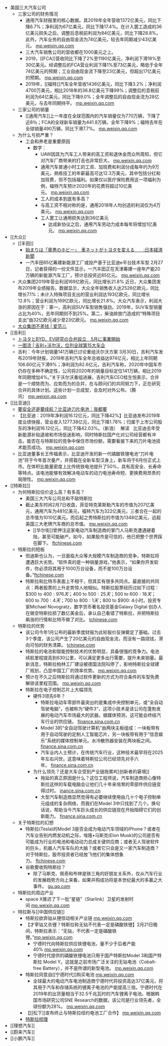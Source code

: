 - 美国三大汽车公司
    - 三家公司的财务情况
        - 通用汽车财报里的核心数据。其2019年全年营收1372亿美元，同比下降6.7%；净利润为67亿美元，同比下降17.4%。在计入罢工造成的36亿美元损失之后，调整后息税前利润为84亿美元，同比下降28.8%。此外，汽车业务的自由现金流为74亿美元，较去年同期减少43亿美元。 [mp.weixin.qq.com](https://mp.weixin.qq.com/s/rjgTiIcV4glNhh73RE_AFg)
        - 三大汽车销售公司的营收都在1000美元之上。
        - 2019，[[FCA]]营收同比下降了2%至1190亿美元，净利润下滑19%至30亿美元。经调整后的FCA营业利润下降1%至73亿美元，略低于全年74亿美元的预期；工业自由现金流下降至23亿美元，但超出17亿美元的预期。 [mp.weixin.qq.com](https://mp.weixin.qq.com/s/rjgTiIcV4glNhh73RE_AFg)
        - 2019年，[[福特]]汽车全年营收1436亿美元，同比下降3.2%；净利润4700万美元，相比2018年的36.8亿美元下降99%；调整后的息税前利润为64亿美元，同比下降9.0%；全年调整后的自由现金流为28亿美元，与去年同期持平。 [mp.weixin.qq.com](https://mp.weixin.qq.com/s/rjgTiIcV4glNhh73RE_AFg)
    - 三家公司的销量
        - [[通用汽车]]上一年度在全球范围内的汽车销量仅为770万辆，下降了近8％；FCA的全球新车销量为441.8万辆，全年下降9%；福特去年在全球销量490万辆，同比下滑7.7%。 [mp.weixin.qq.com](https://mp.weixin.qq.com/s/rjgTiIcV4glNhh73RE_AFg)
    - 为什么亏损严重？
        - 工会和养老是重要原因
            - 数字：
                - UAW因其为汽车工人带来的高工资和退休金而众所周知，但它对汽车厂商带来的打击也非常巨大。 [mp.weixin.qq.com](https://mp.weixin.qq.com/s/rjgTiIcV4glNhh73RE_AFg)
                - 通用汽车普通小时工的工资、加班费和利润分成每年约为9万美元，熟练技工的年薪最高可达12.3万美元，其中包括分红和加班费，但不包括福利。如果仅以医疗保险费用这一项福利为例，福特汽车预计2020年的花费将超过10亿美元。 [mp.weixin.qq.com](https://mp.weixin.qq.com/s/rjgTiIcV4glNhh73RE_AFg)
                - 工人的成本到底有多高？
                - 与高工资不相对称的是，通用2018年人均创造的利润仅为4万美元。 [mp.weixin.qq.com](https://mp.weixin.qq.com/s/rjgTiIcV4glNhh73RE_AFg)
                - 工人罢工让通用损失达到36亿美元
                    - 达成新协议之后，通用汽车劳动力成本每年将增加1亿美元。 [mp.weixin.qq.com](https://mp.weixin.qq.com/s/rjgTiIcV4glNhh73RE_AFg)
- [[大众]]
    - [[丰田]]
        - [始まりは「章男のホビー」　車ネットがトヨタを変える　　:日本経済新聞](https://www.diigo.com/outliner/diigo_items/904019/12128769/541599087?key=34d57b46e1)
        - 一汽丰田85亿筹建新能源工厂或投产基于比亚迪e平台技术车型 2月27日，记者获得的一份文件显示，一汽丰田正在天津筹建一座年产能20万辆的新能源汽车工厂，预计总投资近85亿元。 [mp.weixin.qq.com](https://mp.weixin.qq.com/s?__biz=MTA3NDM1MzUwMQ==&mid=2651992697&idx=1&sn=5331a6bf5bb681f80fd4d6bc04e342ec&chksm=73d0304b44a7b95dbdffeea991a5af6d2091df546368ca4be3ae3c4b08b3a9d61da846b65800)
    - 大众集团2019年营业利润169亿欧元，同比增长21.8% 近日，大众集团发布2019年业绩报告。数据显示，大众全年销售收入达2526亿欧元，同比增长7.1%；未计入特殊项目支出的营业利润达193亿欧元，同比增长12.8%；营业利润为169亿欧元，同比增长21.8%。大众汽车表示，利润大涨的原因在于：第一，高利润SUV车型销售强劲。2019年，SUV车型销量占比为40%，去年同期则不到25%。第二，柴油排放门造成的“特殊项目支出”由32亿欧元减少至23亿欧元。 [mp.weixin.qq.com](https://mp.weixin.qq.com/s?__biz=MTA3NDM1MzUwMQ==&mid=2651992848&idx=1&sn=fd3143424b2799bde950f6384872c785&chksm=73d0312244a7b834bbf5eba5873d984f390f2191c297cc71afbdf63788c0e9b33da0d266287a)
    - [大众集团不差钱 | 爱范儿](https://www.diigo.com/outliner/diigo_items/904019/12128769/544740568?key=34d57b46e1)
- [[吉利]]
    - [トヨタとBYD、EV研究の合弁設立　5月に事業開始](https://r.nikkei.com/article/DGXMZO57580040S0A400C2L91000?s=3)
    - [一图流 | 吉利+沃尔沃，位列全球第15大车企](https://www.diigo.com/outliner/diigo_items/904019/12128769/540828162?key=34d57b46e1)
    - 吉利：今年计划销量141万辆已讨论重组沃尔沃方案 3月30日，吉利汽车发布2019年财报，2019年吉利汽车全年总收益达974亿元，相比上年同期106.60亿元下滑9%；净利润为82.6亿元，吉利汽车称，2020年中国车市仍存在多种不确定性，公司将2020年的销量目标定位141万辆，相比2019年同期增加4%。”关于沃尔沃重组进展，吉利汽车CEO桂生悦表示，合并是一个顺势而为、应势而为的合并，在与顾问们的共同努力下，正在研究合并的具体计划。这些计划一旦成型，会及时对外公布。（腾讯） [mp.weixin.qq.com](https://mp.weixin.qq.com/s?__biz=MTA3NDM1MzUwMQ==&mid=2651993603&idx=1&sn=d5c93bb07fd1e6e8ee826d17010b5a6b&chksm=73d0343144a7bd2754db9eae5d014884d03762e300aa9d09214ce88c77bf1e504daccb2d5a27)
- [[比亚迪]]
    - [要安全还是要续航？比亚迪刀片电池：我都要](https://www.ifanr.com/1322785?utm_source=rss&utm_medium=rss&utm_campaign=)
    - 【比亚迪：2019年净利润16.12亿元，同比下降42%】比亚迪发布2019年度业绩快报，营业收入1277.38亿元，同比下降1.78%；归属于上市公司股东的净利润16.12亿元，同比下降42.03%。（新浪）  解读   比亚迪去年受新能源补贴退坡和市场低迷影响，同时特斯拉国产化对公司经营都有冲击。能否在与特斯拉的竞争中保住市场份额，需要看接下来的刀片电池技术能否成功。 [mp.weixin.qq.com](https://mp.weixin.qq.com/s?__biz=MTA3NDI5ODU0MQ==&mid=2655803875&idx=1&sn=1292b27452c310ce560b615ebfb58bdb&chksm=738f702144f8f937e1df906600605da1014fad26ee11ff89ee6a735ed15f1aeaf4eb99fd9753)
    - 比亚迪董事长王传福表示，比亚迪开发的新一代磷酸铁锂电池“刀片电池”将于今年首次量产，并搭载在全新车型汉身上，新车将于6月份正式上市。在体积比能量密度上比传统铁电池提升了50%，具有高安全、长寿命等特点。该电池能够有效解决电动车的动力电池寿命短、更换费用昂贵的局限性。 [mp.weixin.qq.com](https://mp.weixin.qq.com/s?__biz=MTA3NDM1MzUwMQ==&mid=2651993579&idx=1&sn=b108f30494b62543967c26e8b1fe2569&chksm=73d037d944a7becf987ac4a6045b4502b3a680985f43b9669907ce6c6a84f0ee08e7253d4960)
- [[特斯拉]]
    - 为何特斯拉估价这么高？有多高？
        - 美国三大汽车公司总和不敌特斯拉
        - 截止美东时间2月7日收盘，菲亚特克莱斯勒汽车的市值为207亿美元，通用汽车为481亿美元，福特汽车为322亿美元，三者合在一起的总市值为1010亿美元。而后起之秀特斯拉的市值为1348亿美元，远超美国三大老牌汽车商的总市值。 [mp.weixin.qq.com](https://mp.weixin.qq.com/s/rjgTiIcV4glNhh73RE_AFg)
            - [[华尔街]]曾押注这家电动汽车制造商的掌门人马斯克遭遇硬着陆，甚至可能破产。如今，如果股市是可信的，他已把整个世界踩在脚下。 [ftchinese.com](http://www.ftchinese.com/story/001086262?adchannelID=&full=y&exclusive)
    - 特斯拉的短板
        - 但迪斯也认为，一旦面临大众等大规模汽车制造商的竞争，特斯拉将遭遇巨大劣势。“软件真的是一种销量游戏，”他表示，“如果你开发软件，你必须将其用于1000万台设备，而不是100万台设备。”[ftchinese.com](http://www.ftchinese.com/story/001086262?adchannelID=&full=y&exclusive)
        - 特斯拉和比特币表面上不相干，但其实有很多共同点。最直接的共同点：两者股票的上升走势惊人地相似。特斯拉股票经历过如下过程：$300 to $400: 976天；$400 to $500: 25天；$500 to $600: 18天；$600 to $700: 4天；$700 to $800: 1天；$800 to $900: 4小时。投资专家Michael Novogratz，数字货币著名投资基金Galaxy Digital 创办人在做空特斯拉损了数亿美金后，承认自己看错了特斯拉，并把特斯拉飙涨的行情和比特币做了对比。 [tchinese.com](http://www.ftchinese.com/story/001086251?adchannelID=&full=y)
    - 特斯拉的优势
        - 该公司今年1月公布的最新季度财报为此轮股价反弹奠定了基础。过去3个季度，该公司产生了20亿美元的自由现金流，而没有一路烧钱，滑向可怕的财务清算。 [tchinese.com](http://www.ftchinese.com/story/001086262?adchannelID=&full=y&exclusive)
        - 特斯拉的电池和智能控制技术的优势明显，具备很强的竞争力。电池续航里程提高到630公里，可以满足更多出行需要，提升未来销量。最新消息，特斯拉柏林工厂建设被德国法院叫停了，影响特斯拉全球建厂规划，凸显中国工厂的效率优势。 [mp.weixin.qq.com](https://mp.weixin.qq.com/s?__biz=MTA3NDI5ODU0MQ==&mid=2655802276&idx=1&sn=3d8a8b6bb0b38e424809bb0ff154acef&chksm=738f7a6644f8f3700e14a49f49152c5ac2536830b13002ad14ce9b026bac3d6042e5274841b1)
        - 预计在不久之后特斯拉将通过软件更新的方式为符合条件的车型免费解锁该里程范围。 [mp.weixin.qq.com](https://mp.weixin.qq.com/s?__biz=MTA3NDI5ODU0MQ==&amp;mid=2655802276&amp;idx=1&amp;sn=3d8a8b6bb0b38e424809bb0ff154acef&amp;chksm=738f7a6644f8f3700e14a49f49152c5ac2536830b13002ad14ce9b026bac3d6042e5274841b1)
        - 特斯拉在电子控制芯片上大幅领先
            - 硬件3领先6年？
                - 特斯拉电动车零部件最突出的是集成中央控制单元，或“全自动驾驶电脑”，也被称为“硬件3”，这项小技术是该公司在蓬勃发展的电动汽车市场最大的武器。据媒体预测，这可能会终结汽车行业的供应链。 [finance.sina.com.cn](https://finance.sina.com.cn/stock/relnews/us/2020-02-17/doc-iimxyqvz3653597.shtml)
                - Model 3的“全自动驾驶计算机”由两块主板组成：一块板带有用于自动驾驶的定制人工智能芯片，另一块板带有用于“信息娱乐”系统的媒体控制单元。水冷散热器安装在两块板之间。[finance.sina.com.cn](https://finance.sina.com.cn/stock/relnews/us/2020-02-17/doc-iimxyqvz3653597.shtml)
                - 汽车业内人士预计，在传统汽车行业，这种技术最早将在2025年左右问世。这意味着特斯拉公司已经领先对手六年。 [finance.sina.com.cn](https://finance.sina.com.cn/stock/relnews/us/2020-02-17/doc-iimxyqvz3653597.shtml)
            - 为什么领先？还是大车企受到产业链拖累#[[创新者的窘境]]
                - 拖延的真正原因是什么？这位工程师说，汽车制造商担心像特斯拉这样的车载电脑会让他们几十年来培育的零部件供应链变得过时。 [inance.sina.com.cn](https://finance.sina.com.cn/stock/relnews/us/2020-02-17/doc-iimxyqvz3653597.shtml)
                - 大型汽车制造商显然觉得有必要继续使用由几十个电子控制单元组成的复杂网络，而我们在Model 3中只找到了几个。换句话说，帮助当今汽车巨头成长的供应链现在开始阻碍它们的创新能力。 [finance.sina.com.cn](https://finance.sina.com.cn/stock/relnews/us/2020-02-17/doc-iimxyqvz3653597.shtml)
    - 关于特斯拉的幻想
        - 特斯拉(Tesla)的Model 3是否会成为电动汽车领域的iPhone？或者在汽车业告别内燃发动机之际，埃隆•马斯克(Elon Musk)的公司是否有可能成为行业的电池和电动动力总成关键供应商；或者无人驾驶软件的巨头，机器人汽车车队的大脑？或者它只会是又一家汽车制造商？对于特斯拉，股市投资者已经放飞他们的集体想象力。 [ftchinese.com](http://www.ftchinese.com/story/001086262?adchannelID=&full=y&exclusive)
        - 谷歌要收购特斯拉？
            - 除了马斯克、佩奇和布林是铁三角的好朋友关系外，仅从汽车行业的发展趋势方向上来看，如果并购成功将是本世纪最大的多赢之大事件。 [gu.qq.com](http://gu.qq.com/resources/shy/news/detail-v2/index.html#/?id=nesSN20200218010618791203a0&s=b)
    - 特斯拉的周边产业
        - space X推迟了下一批“星链”（Starlink）卫星的发射时间 [mp.weixin.qq.com](https://mp.weixin.qq.com/s?__biz=MTA3NDM1MzUwMQ==&mid=2651992224&idx=1&sn=47aeef215bbd07859d35d8b13e961ca1&chksm=73d0329244a7bb8490bc8e9f001002edb3650f86921cda3757f069ee841e367e3592fac42ba8)
    - 特拉斯与[[中国供应链]]
        - 特斯拉欲弃钴从锂惊动相关产业链 [mp.weixin.qq.com](https://mp.weixin.qq.com/s?__biz=MTA3NDI5ODU0MQ==&mid=2655802373&idx=1&sn=1437d221c6adc7593ece2c7ab94c10c6&chksm=738f7dc744f8f4d11751df95a86c7c1eee3e153b3f4bc289a19b04a21afea16a8abffccda8f0)
        - 【才宰钴又杀锂？特斯拉称无钴不代表一定是磷酸铁锂】2月21日晚间，特斯拉表示：“无钴，不代表一定是磷酸铁锂。”[mp.weixin.qq.com](https://mp.weixin.qq.com/s?__biz=MTA3NDI5ODU0MQ==&mid=2655802645&idx=1&sn=a3d8f642cb8974ef569f0a2386d73c2c&chksm=738f7cd744f8f5c161af22143089dcf3ea868dd5aa43ceb4e4baec6a16a95f553a11b696ced9)
            - 宁德时代向特斯拉供应铁锂电池，量不少于后者产能40% [mp.weixin.qq.com](https://mp.weixin.qq.com/s?__biz=MTA3NDM1MzUwMQ==&mid=2651992882&idx=1&sn=954f305e1a84f1ea76b2fe1c9eb020f5&chksm=73d0310044a7b8161f5f13cc13b011753b0ee1f36329e0e9640f3338372b53560f5ea6a1af6c)
            - 宁德时代提供的磷酸铁锂电池只用于国产特斯拉Model 3和国产特斯拉 Model Y。这就是之前市场广泛关注的无钴电池（Cobalt-free Battery），并不是所谓的新型电池。 [mp.weixin.qq.com](https://mp.weixin.qq.com/s?__biz=MTA3NDM1MzUwMQ==&mid=2651992882&idx=1&sn=954f305e1a84f1ea76b2fe1c9eb020f5&chksm=73d0310044a7b8161f5f13cc13b011753b0ee1f36329e0e9640f3338372b53560f5ea6a1af6c)
        - 特斯拉同意自[[宁德时代]]购买电池 [mp.weixin.qq.com](https://mp.weixin.qq.com/s?__biz=MTA3NDI5ODU0MQ==&mid=2655802373&idx=1&sn=1437d221c6adc7593ece2c7ab94c10c6&chksm=738f7dc744f8f4d11751df95a86c7c1eee3e153b3f4bc289a19b04a21afea16a8abffccda8f0)
            - 全球最大的电动汽车电池制造商宁德时代将投资高达37亿美元，将其用于汽车和存储系统的锂离子电池的产能提高三倍。宁德时代在2019年的出货量相当于32.5千兆瓦时的汽车锂离子电池。根据韩国市场研究公司SNE Research的数据，该公司是行业领先者，全球份额为28%。 [mp.weixin.qq.com](https://mp.weixin.qq.com/s?__biz=MTA3NDM1MzUwMQ==&mid=2651992787&idx=1&sn=9444f0df011e246c9e3a68c05c5ef17a&chksm=73d030e144a7b9f71610f4966aab9c224cd612a0ed8e275dc766948221427c149141988a8a5b)
        - 【[[松下]]宣布终止与特斯拉纽约电池工厂合作】 [mp.weixin.qq.com](https://mp.weixin.qq.com/s?__biz=MTA3NDI5ODU0MQ==&mid=2655802738&idx=1&sn=3beb324e8865c630e7389535e4581f36&chksm=738f7cb044f8f5a63213b608d5f1d2fb40ea21e98eb53a6644e3dd62cb2d1f27a818c5c32ecd)
        - [特斯拉梳理](https://app.yinxiang.com/shard/s63/nl/13797828/6469c3fe-f858-46e1-9648-cc311f816742/)
- [[理想汽车]]
- [[蔚来汽车]]
- [[小鹏汽车]]
